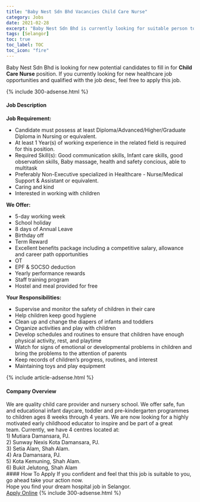 ```yaml
---
title: "Baby Nest Sdn Bhd Vacancies Child Care Nurse" 
category: Jobs 
date: 2021-02-28 
excerpt: "Baby Nest Sdn Bhd is currently looking for suitable person to fill in the Child Care Nurse which positioned at Selangor" 
tags: [Selangor] 
toc: true 
toc_label: TOC 
toc_icon: "fire" 
--- 
```


<p>Baby Nest Sdn Bhd is looking for new potential candidates to fill in for <b>Child Care Nurse</b> position. If you currently looking for new healthcare job opportunities and qualified with the job desc, feel free to apply this job.
</p>{% include 300-adsense.html %} 
<div><div><h4>Job Description</h4></div><div><div><span><div><p><strong>Job Requirement:</strong></p><ul><li>Candidate must possess at least Diploma/Advanced/Higher/Graduate Diploma in Nursing or equivalent.</li><li>At least 1&#160;Year(s) of working experience in the related field is required for this position.</li><li>Required Skill(s): Good communication skills, Infant care skills, good observation skills, Baby massage, health and safety concious, able to multitask</li><li>Preferably Non-Executive specialized in Healthcare - Nurse/Medical Support &amp; Assistant or equivalent.</li><li>Caring and kind</li><li>Interested in working with children</li></ul><p><strong>We Offer:</strong></p><ul><li>5-day working week</li><li>School holiday</li><li>8 days of Annual Leave</li><li>Birthday off</li><li>Term Reward</li><li>Excellent benefits package including a competitive salary, allowance and career path opportunities</li><li>OT</li><li>EPF &amp; SOCSO deduction</li><li>Yearly performance rewards</li><li>Staff training program</li><li>Hostel and meal provided for free</li></ul><p><strong>Your Responsibilities:</strong></p><ul><li>Supervise and monitor the safety of children in their care</li><li>Help children keep good hygiene</li><li>Clean up and change the diapers of infants and toddlers</li><li>Organize activities and play with children</li><li>Develop schedules and routines to ensure that children have enough physical activity, rest, and playtime</li><li>Watch for signs of emotional or developmental problems in children and bring the problems to the attention of parents</li><li>Keep records of children&#8217;s progress, routines, and interest</li><li>Maintaining toys and play equipment</li></ul></div></span></div></div></div> 
{% include article-adsense.html %} 
<div><div><h4>Company Overview</h4></div><div><div><span><div><div>We are quality child care provider and nursery school. We offer safe, fun and educational infant daycare, toddler and pre-kindergarten programmes to children ages 8 weeks through 4 years. We are now looking for a highly motivated&#160;early childhood&#160;educator to inspire and be part of a great team.&#160;Currently, we have&#160;4 centres located at:</div>
<div>1)&#160;Mutiara Damansara, PJ.</div>
<div>2) Sunway Nexis Kota Damansara, PJ.</div>
<div>3) Setia Alam, Shah Alam.</div>
<div>4) Ara Damansara, PJ.</div>
<div>5) Kota Kemuning, Shah Alam.</div>
<div>6) Bukit Jelutong, Shah Alam</div></div></span></div></div></div> 
#### How To Apply 
If you confident and feel that this job is suitable to you, go ahead take your action now. <br/> 
Hope you find your dream hospital job in Selangor. <br/> 
<a href="https://www.jobstreet.com.my/en/job/child-care-nurse-4489668?jobId=jobstreet-my-job-4489668" class="btn btn--warning" target="_blank" rel="nofollow noopenner">Apply Online</a> 
{% include 300-adsense.html %} 